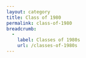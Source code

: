 ```yaml
---
layout: category
title: Class of 1980
permalink: class-of-1980
breadcrumb:
  -
    label: Classes of 1980s
    url: /classes-of-1980s
---
```

